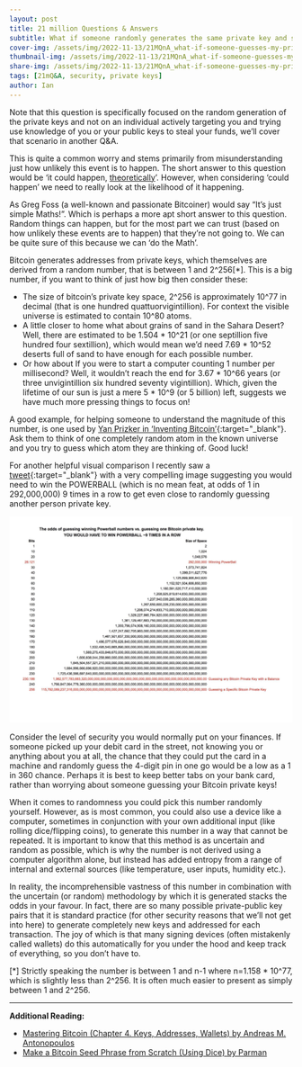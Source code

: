 ```yaml
---
layout: post
title: 21 million Questions & Answers
subtitle: What if someone randomly generates the same private key and steals my bitcoin?
cover-img: /assets/img/2022-11-13/21MQnA_what-if-someone-guesses-my-private-key_title.png
thumbnail-img: /assets/img/2022-11-13/21MQnA_what-if-someone-guesses-my-private-key_title.png
share-img: /assets/img/2022-11-13/21MQnA_what-if-someone-guesses-my-private-key_title.png
tags: [21mQ&A, security, private keys]
author: Ian
---
```


Note that this question is specifically focused on the random generation of the private keys and not on an individual actively targeting you and trying use knowledge of you or your public keys to steal your funds, we’ll cover that scenario in another Q&A.

This is quite a common worry and stems primarily from misunderstanding just how unlikely this event is to happen. The short answer to this question would be ‘it could happen, <u>theoretically</u>’. However, when considering ‘could happen’ we need to really look at the likelihood of it happening.

As Greg Foss (a well-known and passionate Bitcoiner) would say “It’s just simple Maths!”. Which is perhaps a more apt short answer to this question. Random things can happen, but for the most part we can trust (based on how unlikely these events are to happen) that they’re not going to. We can be quite sure of this because we can ‘do the Math’.

Bitcoin generates addresses from private keys, which themselves are derived from a random number, that is between 1 and 2^256[*]. This is a big number, if you want to think of just how big then consider these:
* The size of bitcoin’s private key space, 2^256 is approximately 10^77 in decimal (that is one hundred quattuorvigintillion). For context the visible universe is estimated to contain 10^80 atoms.
* A little closer to home what about grains of sand in the Sahara Desert? Well, there are estimated to be 1.504 * 10^21 (or one septillion five hundred four sextillion), which would mean we’d need 7.69 * 10^52 deserts full of sand to have enough for each possible number.
* Or how about If you were to start a computer counting 1 number per millisecond? Well, it wouldn’t reach the end for 3.67 * 10^66 years (or three unvigintillion six hundred seventy vigintillion). Which, given the lifetime of our sun is just a mere 5 * 10^9 (or 5 billion) left, suggests we have much more pressing things to focus on!


A good example, for helping someone to understand the magnitude of this number, is one used by [Yan Prizker in ‘Inventing Bitcoin’](https://www.swanbitcoin.com/inventing-bitcoin/){:target="_blank"}. Ask them to think of one completely random atom in the known universe and you try to guess which atom they are thinking of. Good luck!

For another helpful visual comparison I recently saw a [tweet](https://twitter.com/DocumentingBTC/status/1589228663761162241?s=20){:target="_blank"} with a very compelling image suggesting you would need to win the POWERBALL (which is no mean feat, at odds of 1 in 292,000,000) 9 times in a row to get even close to randomly guessing another person private key.

![Powerball](/assets/img/2022-11-13/powerball.jpg "Winning the Powerball.")

Consider the level of security you would normally put on your finances. If someone picked up your debit card in the street, not knowing you or anything about you at all, the chance that they could put the card in a machine and randomly guess the 4-digit pin in one go would be a low as a 1 in 360 chance. Perhaps it is best to keep better tabs on your bank card, rather than worrying about someone guessing your Bitcoin private keys!

When it comes to randomness you could pick this number randomly yourself. However, as is most common, you could also use a device like a computer, sometimes in conjunction with your own additional input (like rolling dice/flipping coins), to generate this number in a way that cannot be repeated. It is important to know that this method is as uncertain and random as possible, which is why the number is not derived using a computer algorithm alone, but instead has added entropy from a range of internal and external sources (like temperature, user inputs, humidity etc.).

In reality, the incomprehensible vastness of this number in combination with the uncertain (or random) methodology by which it is generated stacks the odds in your favour. In fact, there are so many possible private-public key pairs that it is standard practice (for other security reasons that we’ll not get into here) to generate completely new keys and addressed for each transaction. The joy of which is that many signing devices (often mistakenly called wallets) do this automatically for you under the hood and keep track of everything, so you don’t have to. 


[*] Strictly speaking the number is between 1 and n-1 where n=1.158 * 10^77, which is slightly less than 2^256. It is often much easier to present as simply between 1 and 2^256.

---

**Additional Reading:**<br>
* [Mastering Bitcoin (Chapter 4. Keys, Addresses, Wallets) by Andreas M. Antonopoulos](https://www.oreilly.com/library/view/mastering-bitcoin/9781491902639/ch04.html)
* [Make a Bitcoin Seed Phrase from Scratch (Using Dice) by Parman](https://armantheparman.com/dicev2/)

